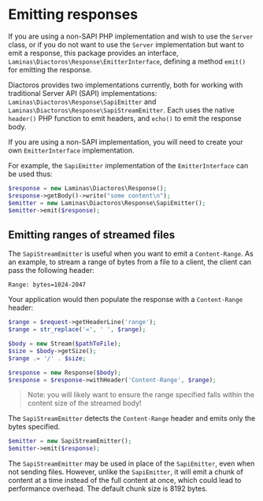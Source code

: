 # Emitting responses

If you are using a non-SAPI PHP implementation and wish to use the `Server` class, or if you do not
want to use the `Server` implementation but want to emit a response, this package provides an
interface, `Laminas\Diactoros\Response\EmitterInterface`, defining a method `emit()` for emitting the
response.

Diactoros provides two implementations currently, both for working with
traditional Server API (SAPI) implementations: `Laminas\Diactoros\Response\SapiEmitter`
and `Laminas\Diactoros\Response\SapiStreamEmitter`.  Each uses the native `header()`
PHP function to emit headers, and `echo()` to emit the response body.

If you are using a non-SAPI implementation, you will need to create your own
`EmitterInterface` implementation.

For example, the `SapiEmitter` implementation of the `EmitterInterface` can be used thus:

```php
$response = new Laminas\Diactoros\Response();
$response->getBody()->write("some content\n");
$emitter = new Laminas\Diactoros\Response\SapiEmitter();
$emitter->emit($response);
```

## Emitting ranges of streamed files

The `SapiStreamEmitter` is useful when you want to emit a `Content-Range`. As an
example, to stream a range of bytes from a file to a client, the client can pass
the following header:

```http
Range: bytes=1024-2047
```

Your application would then populate the response with a `Content-Range` header:

```php
$range = $request->getHeaderLine('range');
$range = str_replace('=', ' ', $range);

$body = new Stream($pathToFile);
$size = $body->getSize();
$range .= '/' . $size;

$response = new Response($body);
$response = $response->withHeader('Content-Range', $range);
```

> Note: you will likely want to ensure the range specified falls within the
> content size of the streamed body!

The `SapiStreamEmitter` detects the `Content-Range` header and emits only the
bytes specified.

```php
$emitter = new SapiStreamEmitter();
$emitter->emit($response);
```

The `SapiStreamEmitter` may be used in place of the `SapiEmitter`, even when not
sending files. However, unlike the `SapiEmitter`, it will emit a chunk of
content at a time instead of the full content at once, which could lead to
performance overhead. The default chunk size is 8192 bytes.
